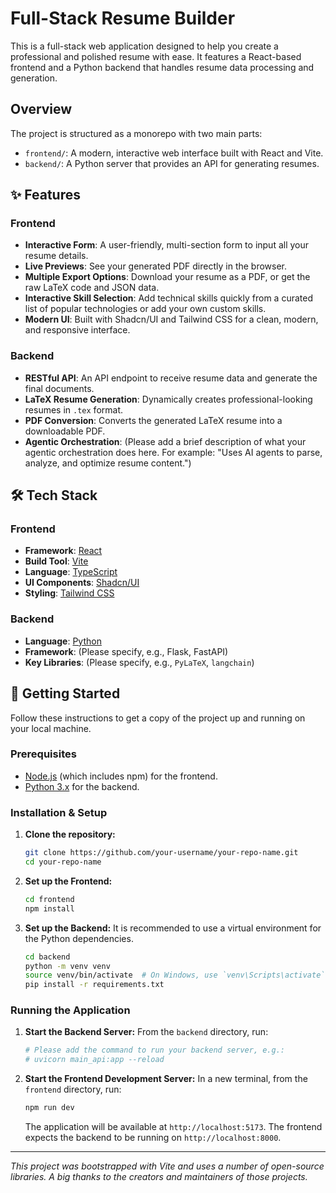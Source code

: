 # Full-Stack Resume Builder

This is a full-stack web application designed to help you create a professional and polished resume with ease. It features a React-based frontend and a Python backend that handles resume data processing and generation.

## Overview

The project is structured as a monorepo with two main parts:

-   `frontend/`: A modern, interactive web interface built with React and Vite.
-   `backend/`: A Python server that provides an API for generating resumes.

## ✨ Features

### Frontend
- **Interactive Form**: A user-friendly, multi-section form to input all your resume details.
- **Live Previews**: See your generated PDF directly in the browser.
- **Multiple Export Options**: Download your resume as a PDF, or get the raw LaTeX code and JSON data.
- **Interactive Skill Selection**: Add technical skills quickly from a curated list of popular technologies or add your own custom skills.
- **Modern UI**: Built with Shadcn/UI and Tailwind CSS for a clean, modern, and responsive interface.

### Backend
- **RESTful API**: An API endpoint to receive resume data and generate the final documents.
- **LaTeX Resume Generation**: Dynamically creates professional-looking resumes in `.tex` format.
- **PDF Conversion**: Converts the generated LaTeX resume into a downloadable PDF.
- **Agentic Orchestration**: (Please add a brief description of what your agentic orchestration does here. For example: "Uses AI agents to parse, analyze, and optimize resume content.")

## 🛠️ Tech Stack

### Frontend
- **Framework**: [React](https://react.dev/)
- **Build Tool**: [Vite](https://vitejs.dev/)
- **Language**: [TypeScript](https://www.typescriptlang.org/)
- **UI Components**: [Shadcn/UI](https://ui.shadcn.com/)
- **Styling**: [Tailwind CSS](https://tailwindcss.com/)

### Backend
- **Language**: [Python](https://www.python.org/)
- **Framework**: (Please specify, e.g., Flask, FastAPI)
- **Key Libraries**: (Please specify, e.g., `PyLaTeX`, `langchain`)

## 🚀 Getting Started

Follow these instructions to get a copy of the project up and running on your local machine.

### Prerequisites

- [Node.js](https://nodejs.org/en) (which includes npm) for the frontend.
- [Python 3.x](https://www.python.org/downloads/) for the backend.

### Installation & Setup

1.  **Clone the repository:**
    ```sh
    git clone https://github.com/your-username/your-repo-name.git
    cd your-repo-name
    ```

2.  **Set up the Frontend:**
    ```sh
    cd frontend
    npm install
    ```

3.  **Set up the Backend:**
    It is recommended to use a virtual environment for the Python dependencies.
    ```sh
    cd backend
    python -m venv venv
    source venv/bin/activate  # On Windows, use `venv\Scripts\activate`
    pip install -r requirements.txt
    ```

### Running the Application

1.  **Start the Backend Server:**
    From the `backend` directory, run:
    ```sh
    # Please add the command to run your backend server, e.g.:
    # uvicorn main_api:app --reload
    ```

2.  **Start the Frontend Development Server:**
    In a new terminal, from the `frontend` directory, run:
    ```sh
    npm run dev
    ```
    The application will be available at `http://localhost:5173`. The frontend expects the backend to be running on `http://localhost:8000`.

---

_This project was bootstrapped with Vite and uses a number of open-source libraries. A big thanks to the creators and maintainers of those projects._
